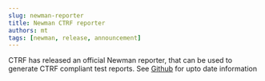 ```yaml
---
slug: newman-reporter
title: Newman CTRF reporter
authors: mt
tags: [newman, release, announcement]
---
```


CTRF has released an official Newman reporter, that can be used to generate CTRF compliant test reports. See [Github](https://github.com/ctrf-io/newman-ctrf-json-reporter) for upto date information

